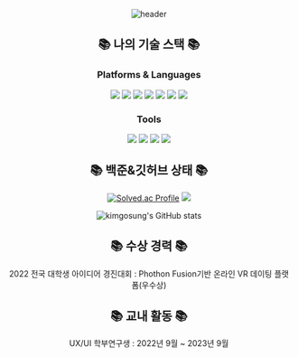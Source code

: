 <div align="center">
	
![header](https://capsule-render.vercel.app/api?type=waving&color=timeGradient&height=300&section=header&text=Greentea%20Github&fontSize=70)



</div>

<h2 align="center">📚 나의 기술 스택 📚</h1>
<p align="center">
	<h3 align="center">Platforms & Languages</h3>
		<div align="center">
	  		<img src="https://img.shields.io/badge/Python-3766AB?style=for-the-badge&logo=Python&logoColor=white"/>
	  		<img src="https://img.shields.io/badge/React-194D33?style=for-the-badge&logo=javascript&logoColor=white"/>
	    		<img src="https://img.shields.io/badge/Javascript-F7DF1E?style=for-the-badge&logo=React&logoColor=white"/>
			<img src="https://img.shields.io/badge/HTML5-E34F26?style=for-the-badge&logo=HTML5&logoColor=white" />
			<img src="https://img.shields.io/badge/CSS3-1572B6?style=for-the-badge&logo=CSS3&logoColor=white" />
	  		<img src="https://img.shields.io/badge/Node.js-339933?style=for-the-badge&logo=Node.js&logoColor=white"/>
			<img src="https://img.shields.io/badge/AWS-232F3E?style=for-the-badge&logo=Amazon&logoColor=white"/>
		</div>
    	<h3 align="center">Tools</h3>
     		<div align="center">
     			<img src="https://img.shields.io/badge/Github-252525?style=for-the-badge&logo=Github&logoColor=white"/>
       			<img src="https://img.shields.io/badge/Slack-36C5F0?style=for-the-badge&logo=Slack&logoColor=white"/>
			<img src="https://img.shields.io/badge/Perforce-00AEEF?style=for-the-badge&logo=Perforce&logoColor=white"/>
			<img src="https://img.shields.io/badge/Jira-0052CC?style=for-the-badge&logo=Jira&logoColor=white"/>
	 	</div>
</p>



<h2 align="center">📚 백준&깃허브 상태 📚</h2>

<div align="center">

[![Solved.ac Profile](http://mazassumnida.wtf/api/generate_badge?boj=kimgosung)](https://solved.ac/kimgosung) 
<img src="http://mazandi.herokuapp.com/api?handle=kimgosung&theme=Cold"/>

![kimgosung's GitHub stats](https://github-readme-stats.vercel.app/api?username=kimgosung&show_icons=true&theme=normal)

</div>


<h2 align="center">📚 수상 경력 📚</h2>
		<div align="center">
  			<p>2022 전국 대학생 아이디어 경진대회 : Phothon Fusion기반 온라인 VR 데이팅 플랫폼(우수상)</p>
		</div>

<h2 align="center">📚 교내 활동 📚</h2>
		<div align="center">
  			<p>UX/UI 학부연구생 : 2022년 9월 ~ 2023년 9월</p>
		</div>
